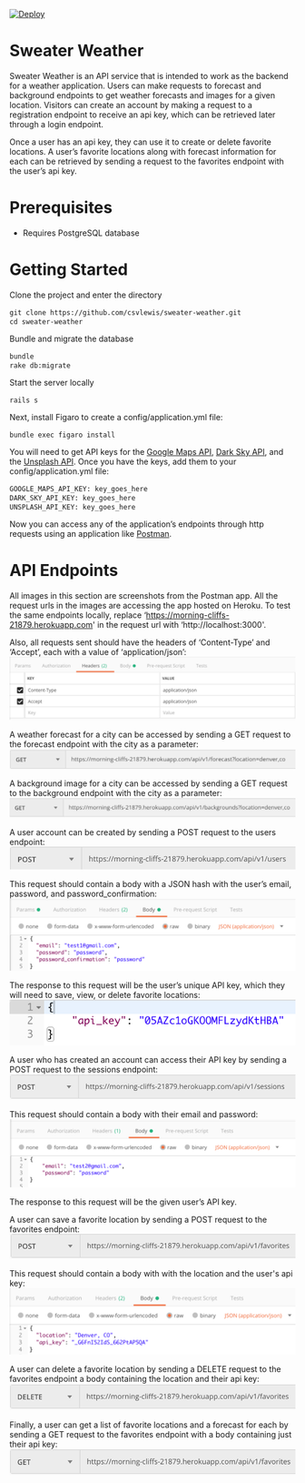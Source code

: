 [![Deploy](https://www.herokucdn.com/deploy/button.svg)](https://heroku.com/deploy)

# Sweater Weather

Sweater Weather is an API service that is intended to work as the backend for a weather application. Users can make requests to forecast and background endpoints to get weather forecasts and images for a given location. Visitors can create an account by making a request to a registration endpoint to receive an api key, which can be retrieved later through a login endpoint. 

Once a user has an api key, they can use it to create or delete favorite locations. A user’s favorite locations along with forecast information for each can be retrieved by sending a request to the favorites endpoint with the user’s api key.

# Prerequisites

- Requires PostgreSQL database

# Getting Started


Clone the project and enter the directory

    git clone https://github.com/csvlewis/sweater-weather.git
    cd sweater-weather

Bundle and migrate the database

    bundle
    rake db:migrate

Start the server locally

    rails s

Next, install Figaro to create a config/application.yml file:

    bundle exec figaro install

You will need to get API keys for the [Google Maps API](https://developers.google.com/maps/documentation/geocoding/get-api-key), [Dark Sky API](https://darksky.net/dev/register), and the [Unsplash API](https://unsplash.com/developers). Once you have the keys, add them to your config/application.yml file:

    GOOGLE_MAPS_API_KEY: key_goes_here
    DARK_SKY_API_KEY: key_goes_here
    UNSPLASH_API_KEY: key_goes_here

Now you can access any of the application’s endpoints through http requests using an application like [Postman](https://www.getpostman.com/).

# API Endpoints

All images in this section are screenshots from the Postman app.
All the request urls in the images are accessing the app hosted on Heroku. To test the same endpoints locally, replace ‘https://morning-cliffs-21879.herokuapp.com' in the request url with ‘http://localhost:3000'.

Also, all requests sent should have the headers of ‘Content-Type’ and ‘Accept’, each with a value of ‘application/json’: 
![Default Headers](/images/general_headers.png?raw=true)

A weather forecast for a city can be accessed by sending a GET request to the forecast endpoint with the city as a parameter: 
![Forecast Request](/images/forecast_request.png?raw=true)

A background image for a city can be accessed by sending a GET request to the background endpoint with the city as a parameter: 
![Background Request](/images/background_request.png?raw=true)

A user account can be created by sending a POST request to the users endpoint: 
![Register User](/images/register_user_request.png?raw=true)
 
This request should contain a body with a JSON hash with the user’s email, password, and password_confirmation: 
![Register User Body](/images/register_user_request_headers.png?raw=true)

The response to this request will be the user’s unique API key, which they will need to save, view, or delete favorite locations: 
![Register User Response](/images/register_user_request_response.png?raw=true)

A user who has created an account can access their API key by sending a POST request to the sessions endpoint: 
![Login User](/images/login_user_request.png?raw=true)

This request should contain a body with their email and password: 
![Login User Body](/images/login_user_request_headers.png?raw=true)

The response to this request will be the given user’s API key.

A user can save a favorite location by sending a POST request to the favorites endpoint: 
![Create Favorite Request](/images/create_favorite_request.png?raw=true)

This request should contain a body with with the location and the user's api key: 
![Create Favorite Request Body](/images/create_favorite_request_headers.png?raw=true)

A user can delete a favorite location by sending a DELETE request to the favorites endpoint  a body containing the location and their api key: 
![Delete Favorite Request](/images/delete_favorite_request.png?raw=true)

Finally, a user can get a list of favorite locations and a forecast for each by sending a GET request to the favorites endpoint with a body containing just their api key: 
![List Favorites Request](/images/list_favorites_request.png?raw=true)


